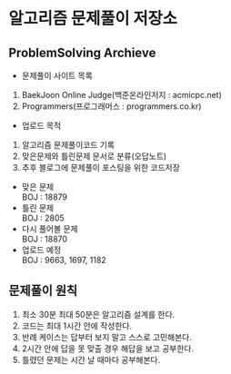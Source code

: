 # 알고리즘 문제풀이 저장소
## ProblemSolving Archieve
- 문제풀이 사이트 목록<br>
1) BaekJoon Online Judge(백준온라인저지 : acmicpc.net)<br>
2) Programmers(프로그래머스 : programmers.co.kr)<br>
- 업로드 목적<br>
1) 알고리즘 문제풀이코드 기록<br>
2) 맞은문제와 틀린문제 문서로 분류(오답노트)<br>
3) 추후 블로그에 문제풀이 포스팅을 위한 코드저장<br>
- 맞은 문제<br>
BOJ : 18879<br>
- 틀린 문제<br>
BOJ : 2805<br>
- 다시 풀어볼 문제<br>
BOJ : 18870<br>
- 업로드 예정<br>
BOJ : 9663, 1697, 1182<br>
## 문제풀이 원칙
1) 최소 30분 최대 50분은 알고리즘 설계를 한다.<br>
2) 코드는 최대 1시간 안에 작성한다.<br>
3) 반례 케이스는 답부터 보지 말고 스스로 고민해본다.<br>
4) 2시간 안에 답을 못 맞출 경우 해답을 보고 공부한다.<br>
5) 틀렸던 문제는 시간 날 때마다 공부해본다.<br>
